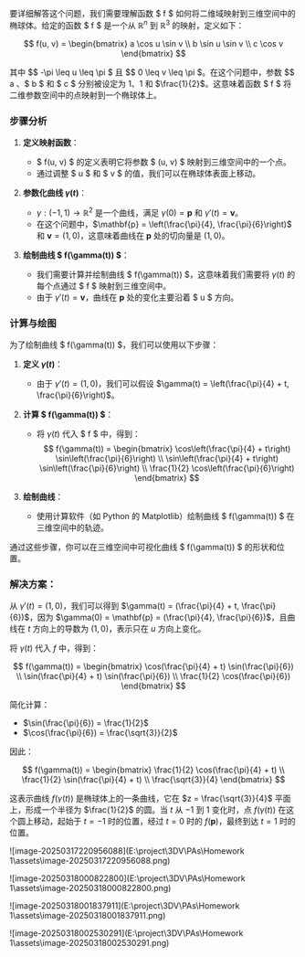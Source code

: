 
要详细解答这个问题，我们需要理解函数 $ f $ 如何将二维域映射到三维空间中的椭球体。给定的函数 $ f $ 是一个从 $\mathbb{R}^n$ 到 $\mathbb{R}^3$ 的映射，定义如下：

$$
f(u, v) = \begin{bmatrix}
a \cos u \sin v  \\
b \sin u \sin v  \\
c \cos v 
\end{bmatrix}
$$

其中 $$ -\pi \leq u \leq \pi $ 且 $$ 0 \leq v \leq \pi $。在这个问题中，参数 $$ a $、$$ b $ 和 $ c $ 分别被设定为 1、1 和 $\frac{1}{2}$。这意味着函数 $ f $ 将二维参数空间中的点映射到一个椭球体上。

### 步骤分析

1. **定义映射函数**：
   - $ f(u, v) $ 的定义表明它将参数 $ (u, v) $ 映射到三维空间中的一个点。
   - 通过调整 $ u $ 和 $ v $ 的值，我们可以在椭球体表面上移动。

2. **参数化曲线 $\gamma(t)$**：
   - $\gamma: (-1, 1) \rightarrow \mathbb{R}^2$ 是一个曲线，满足 $\gamma(0) = \mathbf{p}$ 和 $\gamma'(t) = \mathbf{v}$。
   - 在这个问题中，$\mathbf{p} = \left(\frac{\pi}{4}, \frac{\pi}{6}\right)$ 和 $\mathbf{v} = (1, 0)$，这意味着曲线在 $\mathbf{p}$ 处的切向量是 $(1, 0)$。

3. **绘制曲线 $ f(\gamma(t)) $**：
   - 我们需要计算并绘制曲线 $ f(\gamma(t)) $，这意味着我们需要将 $\gamma(t)$ 的每个点通过 $ f $ 映射到三维空间中。
   - 由于 $\gamma'(t) = \mathbf{v}$，曲线在 $\mathbf{p}$ 处的变化主要沿着 $ u $ 方向。

### 计算与绘图

为了绘制曲线 $ f(\gamma(t)) $，我们可以使用以下步骤：

1. **定义 $\gamma(t)$**：
   - 由于 $\gamma'(t) = (1, 0)$，我们可以假设 $\gamma(t) = \left(\frac{\pi}{4} + t, \frac{\pi}{6}\right)$。

2. **计算 $ f(\gamma(t)) $**：
   - 将 $\gamma(t)$ 代入 $ f $ 中，得到：
     $$
     f(\gamma(t)) = \begin{bmatrix}
     \cos\left(\frac{\pi}{4} + t\right) \sin\left(\frac{\pi}{6}\right) \\
     \sin\left(\frac{\pi}{4} + t\right) \sin\left(\frac{\pi}{6}\right) \\
     \frac{1}{2} \cos\left(\frac{\pi}{6}\right)
     \end{bmatrix}
     $$

3. **绘制曲线**：
   - 使用计算软件（如 Python 的 Matplotlib）绘制曲线 $ f(\gamma(t)) $ 在三维空间中的轨迹。

通过这些步骤，你可以在三维空间中可视化曲线 $ f(\gamma(t)) $ 的形状和位置。


### 解决方案：

从 $\gamma'(t) = (1, 0)$，我们可以得到 $\gamma(t) = (\frac{\pi}{4} + t, \frac{\pi}{6})$，因为 $\gamma(0) = \mathbf{p} = (\frac{\pi}{4}, \frac{\pi}{6})$，且曲线在 $t$ 方向上的导数为 $(1, 0)$，表示只在 $u$ 方向上变化。

将 $\gamma(t)$ 代入 $f$ 中，得到：

$$
f(\gamma(t)) = \begin{bmatrix}
\cos(\frac{\pi}{4} + t) \sin(\frac{\pi}{6}) \\
\sin(\frac{\pi}{4} + t) \sin(\frac{\pi}{6}) \\
\frac{1}{2} \cos(\frac{\pi}{6})
\end{bmatrix}
$$

简化计算：
- $\sin(\frac{\pi}{6}) = \frac{1}{2}$
- $\cos(\frac{\pi}{6}) = \frac{\sqrt{3}}{2}$

因此：

$$
f(\gamma(t)) = \begin{bmatrix}
\frac{1}{2} \cos(\frac{\pi}{4} + t) \\
\frac{1}{2} \sin(\frac{\pi}{4} + t) \\
\frac{\sqrt{3}}{4}
\end{bmatrix}
$$

这表示曲线 $f(\gamma(t))$ 是椭球体上的一条曲线，它在 $z = \frac{\sqrt{3}}{4}$ 平面上，形成一个半径为 $\frac{1}{2}$ 的圆。当 $t$ 从 $-1$ 到 $1$ 变化时，点 $f(\gamma(t))$ 在这个圆上移动，起始于 $t = -1$ 时的位置，经过 $t = 0$ 时的 $f(\mathbf{p})$，最终到达 $t = 1$ 时的位置。

![image-20250317220956088](E:\project\3DV\PAs\Homework 1\assets\image-20250317220956088.png)

![image-20250318000822800](E:\project\3DV\PAs\Homework 1\assets\image-20250318000822800.png)

![image-20250318001837911](E:\project\3DV\PAs\Homework 1\assets\image-20250318001837911.png)

![image-20250318002530291](E:\project\3DV\PAs\Homework 1\assets\image-20250318002530291.png)